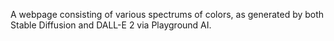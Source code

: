 A webpage consisting of various spectrums of colors, as generated by both Stable Diffusion and DALL-E 2 via Playground AI.